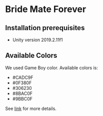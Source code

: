 # Bride Mate Forever

## Installation prerequisites

- Unity version 2019.2.11f1

## Available Colors

We used Game Boy color. Available colors is:

- #CADC9F
- #0F380F
- #306230
- #8BAC0F
- #9BBC0F

See [link](https://ooloopa.studio/gameboy-color-palette/#page-content) for more details.
